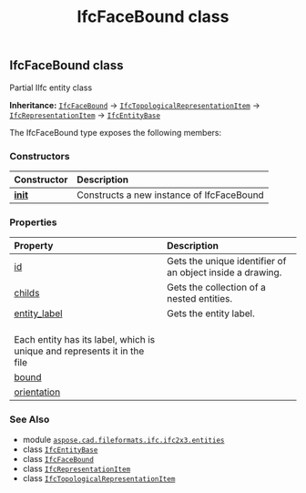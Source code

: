 ﻿---
title: IfcFaceBound class
second_title: Aspose.CAD for Python via .NET API References
description: 
type: docs
weight: 2220
url: /python-net/aspose.cad.fileformats.ifc.ifc2x3.entities/ifcfacebound/
is_root: false
---

## IfcFaceBound class

Partial IIfc entity class



**Inheritance:** [`IfcFaceBound`](/cad/python-net/aspose.cad.fileformats.ifc.ifc2x3.entities/ifcfacebound) → 
[`IfcTopologicalRepresentationItem`](/cad/python-net/aspose.cad.fileformats.ifc.ifc2x3.entities/ifctopologicalrepresentationitem) → 
[`IfcRepresentationItem`](/cad/python-net/aspose.cad.fileformats.ifc.ifc2x3.entities/ifcrepresentationitem) → 
[`IfcEntityBase`](/cad/python-net/aspose.cad.fileformats.ifc/ifcentitybase)



The IfcFaceBound type exposes the following members:

### Constructors
| Constructor | Description |
| :- | :- |
| [__init__](/cad/python-net/aspose.cad.fileformats.ifc.ifc2x3.entities/ifcfacebound/__init__/#) | Constructs a new instance of IfcFaceBound |


### Properties
| Property | Description |
| :- | :- |
| [id](/cad/python-net/aspose.cad.fileformats.ifc.ifc2x3.entities/ifcfacebound/id) | Gets the unique identifier of an object inside a drawing. |
| [childs](/cad/python-net/aspose.cad.fileformats.ifc.ifc2x3.entities/ifcfacebound/childs) | Gets the collection of a nested entities. |
| [entity_label](/cad/python-net/aspose.cad.fileformats.ifc.ifc2x3.entities/ifcfacebound/entity_label) | Gets the entity label.<br/>Each entity has its label, which is unique and represents it in the file |
| [bound](/cad/python-net/aspose.cad.fileformats.ifc.ifc2x3.entities/ifcfacebound/bound) |  |
| [orientation](/cad/python-net/aspose.cad.fileformats.ifc.ifc2x3.entities/ifcfacebound/orientation) |  |



### See Also
* module [`aspose.cad.fileformats.ifc.ifc2x3.entities`](..)
* class [`IfcEntityBase`](/cad/python-net/aspose.cad.fileformats.ifc/ifcentitybase)
* class [`IfcFaceBound`](/cad/python-net/aspose.cad.fileformats.ifc.ifc2x3.entities/ifcfacebound)
* class [`IfcRepresentationItem`](/cad/python-net/aspose.cad.fileformats.ifc.ifc2x3.entities/ifcrepresentationitem)
* class [`IfcTopologicalRepresentationItem`](/cad/python-net/aspose.cad.fileformats.ifc.ifc2x3.entities/ifctopologicalrepresentationitem)

